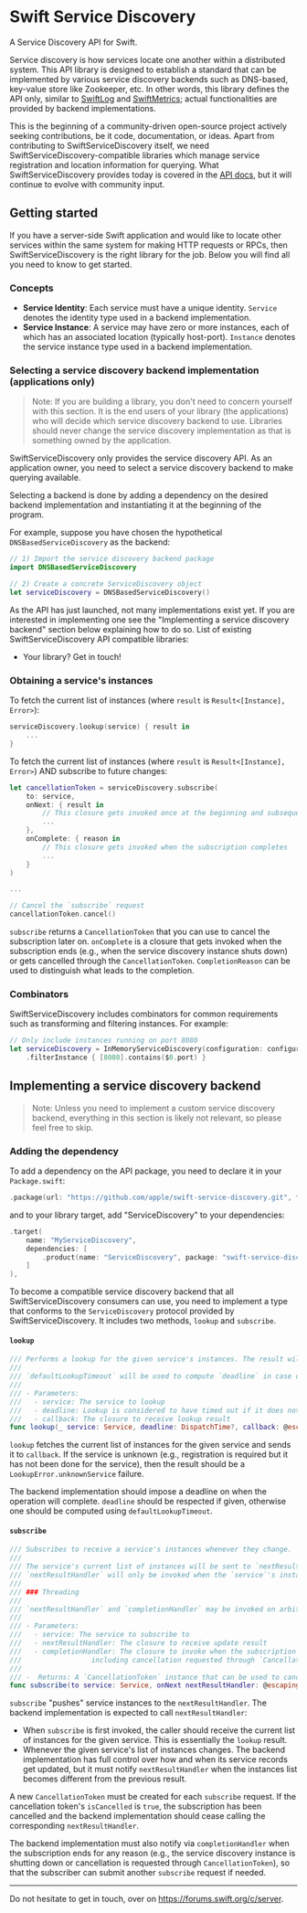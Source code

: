# Swift Service Discovery

A Service Discovery API for Swift. 

Service discovery is how services locate one another within a distributed system. This API library is designed to establish a standard that can be implemented by various service discovery backends such as DNS-based, key-value store like Zookeeper, etc. In other words, this library defines the API only, similar to [SwiftLog](https://github.com/apple/swift-log) and [SwiftMetrics](https://github.com/apple/swift-metrics); actual functionalities are provided by backend implementations. 

This is the beginning of a community-driven open-source project actively seeking contributions, be it code, documentation, or ideas. Apart from contributing to SwiftServiceDiscovery itself, we need SwiftServiceDiscovery-compatible libraries which manage service registration and location information for querying. What SwiftServiceDiscovery provides today is covered in the [API docs][api-docs], but it will continue to evolve with community input.

## Getting started

If you have a server-side Swift application and would like to locate other services within the same system for making HTTP requests or RPCs, then SwiftServiceDiscovery is the right library for the job. Below you will find all you need to know to get started.

### Concepts

- **Service Identity**: Each service must have a unique identity. `Service` denotes the identity type used in a backend implementation.
- **Service Instance**: A service may have zero or more instances, each of which has an associated location (typically host-port). `Instance` denotes the service instance type used in a backend implementation. 

### Selecting a service discovery backend implementation (applications only)

> Note: If you are building a library, you don't need to concern yourself with this section. It is the end users of your library (the applications) who will decide which service discovery backend to use. Libraries should never change the service discovery implementation as that is something owned by the application.

SwiftServiceDiscovery only provides the service discovery API. As an application owner, you need to select a service discovery backend to make querying available.

Selecting a backend is done by adding a dependency on the desired backend implementation and instantiating it at the beginning of the program. 

For example, suppose you have chosen the hypothetical `DNSBasedServiceDiscovery` as the backend: 

```swift
// 1) Import the service discovery backend package
import DNSBasedServiceDiscovery

// 2) Create a concrete ServiceDiscovery object
let serviceDiscovery = DNSBasedServiceDiscovery()
```

As the API has just launched, not many implementations exist yet. If you are interested in implementing one see the "Implementing a service discovery backend" section below explaining how to do so. List of existing SwiftServiceDiscovery API compatible libraries:

- Your library? Get in touch!

### Obtaining a service's instances

To fetch the current list of instances (where `result` is `Result<[Instance], Error>`):

```swift
serviceDiscovery.lookup(service) { result in
    ...
}
```

To fetch the current list of instances (where `result` is `Result<[Instance], Error>`) AND subscribe to future changes:

```swift
let cancellationToken = serviceDiscovery.subscribe(
    to: service, 
    onNext: { result in
        // This closure gets invoked once at the beginning and subsequently each time a change occurs
        ...
    },
    onComplete: { reason in
        // This closure gets invoked when the subscription completes
        ...
    }
)

...

// Cancel the `subscribe` request
cancellationToken.cancel()
```

`subscribe` returns a `CancellationToken` that you can use to cancel the subscription later on. `onComplete` is a closure that
gets invoked when the subscription ends (e.g., when the service discovery instance shuts down) or gets cancelled through the 
`CancellationToken`. `CompletionReason` can be used to distinguish what leads to the completion.

### Combinators

SwiftServiceDiscovery includes combinators for common requirements such as transforming and filtering instances. For example:

```swift
// Only include instances running on port 8080
let serviceDiscovery = InMemoryServiceDiscovery(configuration: configuration)
    .filterInstance { [8080].contains($0.port) }
```

## Implementing a service discovery backend

> Note: Unless you need to implement a custom service discovery backend, everything in this section is likely not relevant, so please feel free to skip.

### Adding the dependency

To add a dependency on the API package, you need to declare it in your `Package.swift`:

```swift
.package(url: "https://github.com/apple/swift-service-discovery.git", from: "0.1.0"),
```

and to your library target, add "ServiceDiscovery" to your dependencies:

```swift
.target(
    name: "MyServiceDiscovery", 
    dependencies: [
        .product(name: "ServiceDiscovery", package: "swift-service-discovery"),
    ]
),
```

To become a compatible service discovery backend that all SwiftServiceDiscovery consumers can use, you need to implement a type that conforms to the `ServiceDiscovery` protocol provided by SwiftServiceDiscovery. It includes two methods, `lookup` and `subscribe`.

#### `lookup`

```swift
/// Performs a lookup for the given service's instances. The result will be sent to `callback`.
///
/// `defaultLookupTimeout` will be used to compute `deadline` in case one is not specified.
///
/// - Parameters:
///   - service: The service to lookup
///   - deadline: Lookup is considered to have timed out if it does not complete by this time
///   - callback: The closure to receive lookup result
func lookup(_ service: Service, deadline: DispatchTime?, callback: @escaping (Result<[Instance], Error>) -> Void)
```

`lookup` fetches the current list of instances for the given service and sends it to `callback`. If the service is unknown (e.g., registration is required but it has not been done for the service), then the result should be a `LookupError.unknownService` failure. 

The backend implementation should impose a deadline on when the operation will complete. `deadline` should be respected if given, otherwise one should be computed using `defaultLookupTimeout`. 

#### `subscribe`

```swift
/// Subscribes to receive a service's instances whenever they change.
///
/// The service's current list of instances will be sent to `nextResultHandler` when this method is first called. Subsequently,
/// `nextResultHandler` will only be invoked when the `service`'s instances change.
///
/// ### Threading
///
/// `nextResultHandler` and `completionHandler` may be invoked on arbitrary threads, as determined by implementation.
///
/// - Parameters:
///   - service: The service to subscribe to
///   - nextResultHandler: The closure to receive update result
///   - completionHandler: The closure to invoke when the subscription completes (e.g., when the `ServiceDiscovery` instance exits, etc.),
///                 including cancellation requested through `CancellationToken`.
///
/// -  Returns: A `CancellationToken` instance that can be used to cancel the subscription in the future.
func subscribe(to service: Service, onNext nextResultHandler: @escaping (Result<[Instance], Error>) -> Void, onComplete completionHandler: @escaping (CompletionReason) -> Void) -> CancellationToken
```

`subscribe` "pushes" service instances to the `nextResultHandler`. The backend implementation is expected to call `nextResultHandler`:

- When `subscribe` is first invoked, the caller should receive the current list of instances for the given service. This is essentially the `lookup` result.
- Whenever the given service's list of instances changes. The backend implementation has full control over how and when its service records get updated, but it must notify `nextResultHandler` when the instances list becomes different from the previous result.

A new `CancellationToken` must be created for each `subscribe` request. If the cancellation token's `isCancelled` is `true`, the subscription has been cancelled and the backend implementation should cease calling the corresponding `nextResultHandler`.

The backend implementation must also notify via `completionHandler` when the subscription ends for any reason (e.g., the service discovery instance is shutting down or cancellation is requested through `CancellationToken`), so that the subscriber can submit another `subscribe` request if needed.

---

Do not hesitate to get in touch, over on https://forums.swift.org/c/server.

[api-docs]: https://apple.github.io/swift-service-discovery/
